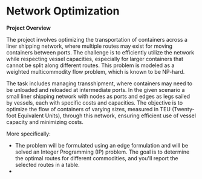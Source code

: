 # Network Optimization

**Project Overview**

The project involves optimizing the transportation of containers across a liner shipping network, where multiple routes may exist for moving containers between ports. The challenge is to efficiently utilize the network while respecting vessel capacities, especially for larger containers that cannot be split along different routes. This problem is modeled as a weighted multicommodity flow problem, which is known to be NP-hard.

The task includes managing transshipment, where containers may need to be unloaded and reloaded at intermediate ports. In the given scenario a small liner shipping network with nodes as ports and edges as legs sailed by vessels, each with specific costs and capacities. The objective is to optimize the flow of containers of varying sizes, measured in TEU (Twenty-foot Equivalent Units), through this network, ensuring efficient use of vessel capacity and minimizing costs.

More specifically: 

- The problem will be formulated using an edge formulation and will be solved an Integer Programming (IP) problem. The goal is to determine the optimal routes for different commodities, and you'll report the selected routes in a table.
- 
